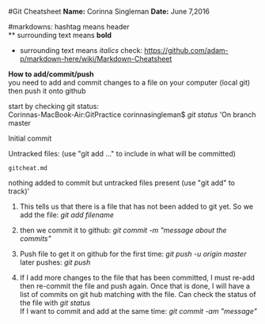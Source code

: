 #Git Cheatsheet
**Name:** Corinna Singleman
**Date:** June 7,2016


#markdowns:
hashtag means header  
** surrounding text means **bold**  
* surrounding text means *italics*
check: https://github.com/adam-p/markdown-here/wiki/Markdown-Cheatsheet  

**How to add/commit/push**  
you need to add and commit changes to a file on your computer (local git) then push it onto github

start by checking git status:  
Corinnas-MacBook-Air:GitPractice corinnasingleman$ *git status*
'On branch master  

Initial commit

Untracked files:
  (use "git add <file>..." to include in what will be committed)

	gitcheat.md

nothing added to commit but untracked files present (use "git add" to track)'


1. This tells us that there is a file that has not been added to git yet. So we add the file: *git add filename* 

2. then we commit it to github: *git commit -m "message about the commits"*

3. Push file to get it on github for the first time: *git push -u origin master*  
later pushes: *git push*

1. If I add more changes to the file that has been committed, I must re-add then re-commit the file and push again. Once that is done, I will have a list of commits on git hub matching with the file. Can check the status of the file with *git status*  
If I want to commit and add at the same time: *git commit -am "message"*

